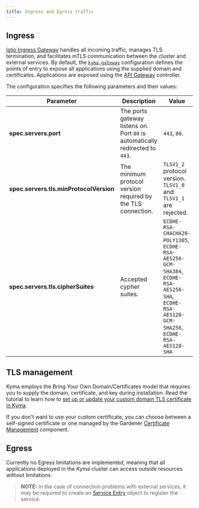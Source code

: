 ```yaml
---
title: Ingress and Egress traffic
---
```


## Ingress

[Istio Ingress Gateway](https://istio.io/latest/docs/reference/config/networking/gateway/) handles all incoming traffic, manages TLS termination, and facilitates mTLS communication between the cluster and external services. By default, the [`kyma-gateway`](https://github.com/kyma-project/kyma/blob/main/resources/certificates/templates/gateway.yaml) configuration defines the points of entry to expose all applications using the supplied domain and certificates.
Applications are exposed using the [API Gateway](../../01-overview/api-exposure/apix-01-api-gateway.md) controller.

The configuration specifies the following parameters and their values:

| Parameter | Description | Value|
|-----| ---| -----|
| **spec.servers.port** | The ports gateway listens on.  Port `80` is automatically redirected to `443`.| `443`, `80`.|
| **spec.servers.tls.minProtocolVersion** | The minimum protocol version required by the TLS connection. | `TLSV1_2` protocol version. `TLSV1_0` and `TLSV1_1` are rejected. |
| **spec.servers.tls.cipherSuites** | Accepted cypher suites. | `ECDHE-RSA-CHACHA20-POLY1305`, `ECDHE-RSA-AES256-GCM-SHA384`, `ECDHE-RSA-AES256-SHA`, `ECDHE-RSA-AES128-GCM-SHA256`, `ECDHE-RSA-AES128-SHA`|

## TLS management

Kyma employs the Bring Your Own Domain/Certificates model that requires you to supply the domain, certificate, and key during installation. Read the tutorial to learn how to [set up or update your custom domain TLS certificate in Kyma](../../03-tutorials/00-security/sec-01-tls-certificates-security.md).

If you don't want to use your custom certificate, you can choose between a self-signed certificate or one managed by the Gardener [Certificate Management](https://github.com/gardener/cert-management) component.

## Egress

Currently no Egress limitations are implemented, meaning that all applications deployed in the Kyma cluster can access outside resources without limitations.

>**NOTE:** In the case of connection problems with external services, it may be required to create an [Service Entry](https://istio.io/latest/docs/reference/config/networking/service-entry/) object to register the service.
